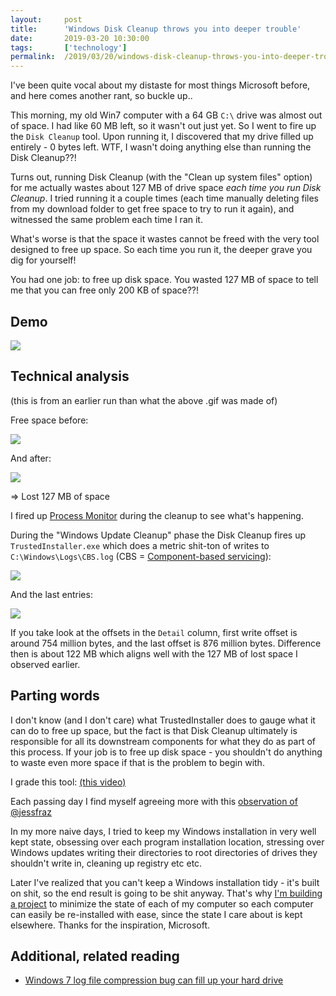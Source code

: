 ```yaml
---
layout:     post
title:      'Windows Disk Cleanup throws you into deeper trouble'
date:       2019-03-20 10:30:00
tags:       ['technology']
permalink:  /2019/03/20/windows-disk-cleanup-throws-you-into-deeper-trouble/
---
```


I've been quite vocal about my distaste for most things Microsoft before, and here comes
another rant, so buckle up..

This morning, my old Win7 computer with a 64 GB `C:\` drive was almost out of space. I had
like 60 MB left, so it wasn't out just yet. So I went to fire up the `Disk Cleanup` tool.
Upon running it, I discovered that my drive filled up entirely - 0 bytes left. WTF, I wasn't
doing anything else than running the Disk Cleanup??!

Turns out, running Disk Cleanup (with the "Clean up system files" option) for me actually
wastes about 127 MB of drive space *each time you run Disk Cleanup*. I tried running it a
couple times (each time manually deleting files from my download folder to get free space
to try to run it again), and witnessed the same problem each time I ran it.

What's worse is that the space it wastes cannot be freed with the very tool designed to free
up space. So each time you run it, the deeper grave you dig for yourself!

You had one job: to free up disk space. You wasted 127 MB of space to tell me that you can
free only 200 KB of space??!


Demo
----

![](/images/2019/windows-disk-cleanup-demo.gif)


Technical analysis
------------------

(this is from an earlier run than what the above .gif was made of)

Free space before:

![](/images/2019/windows-disk-cleanup-space-free-before.png)

And after:

![](/images/2019/windows-disk-cleanup-space-free-after.png)

=> Lost 127 MB of space

I fired up [Process Monitor](https://docs.microsoft.com/en-us/sysinternals/downloads/procmon)
during the cleanup to see what's happening.

During the "Windows Update Cleanup" phase the Disk Cleanup fires up `TrustedInstaller.exe`
which does a metric shit-ton of writes to `C:\Windows\Logs\CBS.log` (CBS =
[Component-based servicing](https://blogs.technet.microsoft.com/askperf/2008/04/23/understanding-component-based-servicing/)):

![](/images/2019/windows-disk-cleanup-trustedinstaller-writes.png)

And the last entries:

![](/images/2019/windows-disk-cleanup-trustedinstaller-writes2.png)

If you take look at the offsets in the `Detail` column, first write offset is around 754
million bytes, and the last offset is  876 million bytes. Difference then is about 122 MB
which aligns well with the 127 MB of lost space I observed earlier.


Parting words
-------------

I don't know (and I don't care) what TrustedInstaller does to gauge what it can do to free
up space, but the fact is that Disk Cleanup ultimately is responsible for all its downstream
components for what they do as part of this process. If your job is to free up disk space -
you shouldn't do anything to waste even more space if that is the problem to begin with.

I grade this tool: [(this video)](https://www.youtube.com/watch?v=3O8J2locx5o)

Each passing day I find myself agreeing more with this
[observation of @jessfraz](https://twitter.com/jessfraz/status/1033631551987359746)

In my more naive days, I tried to keep my Windows installation in very well kept state,
obsessing over each program installation location, stressing over Windows updates writing
their directories to root directories of drives they shouldn't write in, cleaning up
registry etc etc.

Later I've realized that you can't keep a Windows installation tidy - it's built on shit,
so the end result is going to be shit anyway. That's why
[I'm building a project](https://github.com/function61/varasto) to minimize the state of
each of my computer so each computer can easily be re-installed with ease, since the state
I care about is kept elsewhere. Thanks for the inspiration, Microsoft.


Additional, related reading
---------------------------

- [Windows 7 log file compression bug can fill up your hard drive](https://www.computerworld.com/article/3112358/windows-7-log-file-compression-bug-can-fill-up-your-hard-drive.html)
